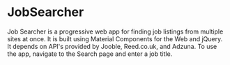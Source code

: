 # JobSearcher

Job Searcher is a progressive web app for finding job listings from multiple sites at once.
It is built using Material Components for the Web and jQuery.
It depends on API's provided by Jooble, Reed.co.uk, and Adzuna.
To use the app, navigate to the Search page and enter a job title.
